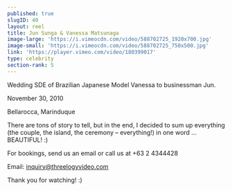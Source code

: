 ```yaml
---
published: true
slugID: 40
layout: reel
title: Jun Sunga & Vanessa Matsunaga
image-large: 'https://i.vimeocdn.com/video/588702725_1920x700.jpg'
image-small: 'https://i.vimeocdn.com/video/588702725_750x500.jpg'
link: 'https://player.vimeo.com/video/180399017'
type: celebrity
section-rank: 5
---
```

Wedding SDE of Brazilian Japanese Model Vanessa to businessman Jun.

November 30, 2010

Bellarocca, Marinduque

There are tons of story to tell, but in the end, I decided to sum up everything (the couple, the island, the ceremony – everything!) in one word … BEAUTIFUL! :)

For bookings, send us an email or call us at +63 2 4344428

Email: inquiry@threelogyvideo.com

Thank you for watching! :)
